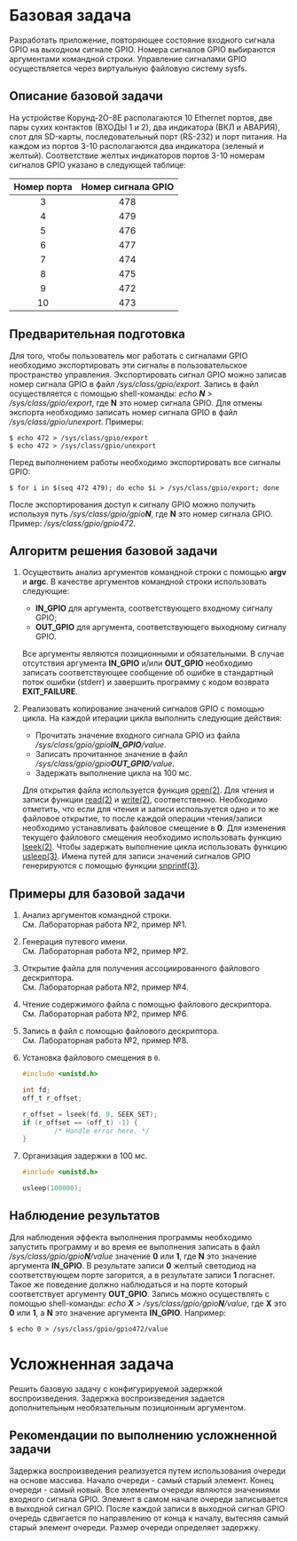 
# Базовая задача

Разработать приложение, повторяющее состояние входного сигнала GPIO
на выходном сигнале GPIO. Номера сигналов GPIO выбираются аргументами
командной строки. Управление сигналами GPIO осуществляется через
виртуальную файловую систему sysfs.

## Описание базовой задачи

На устройстве Корунд-2О-8Е располагаются 10 Ethernet портов, две пары сухих
контактов (ВХОДЫ 1 и 2), два индикатора (ВКЛ и АВАРИЯ), слот для SD-карты,
последовательный порт (RS-232) и порт питания. На каждом из портов 3-10
располагаются два индикатора (зеленый и желтый). Соответствие желтых
индикаторов портов 3-10 номерам сигналов GPIO указано в следующей таблице:

| Номер порта | Номер сигнала GPIO |
|:-----------:|:------------------:|
|      3      |         478        |
|      4      |         479        |
|      5      |         476        |
|      6      |         477        |
|      7      |         474        |
|      8      |         475        |
|      9      |         472        |
|      10     |         473        |

## Предварительная подготовка

Для того, чтобы пользователь мог работать с сигналами GPIO необходимо
экспортировать эти сигналы в пользовательское пространство управления.
Экспортировать сигнал GPIO можно записав номер сигнала GPIO в файл
*/sys/class/gpio/export*. Запись в файл осуществляется с помощью shell-команды:
*echo **N** > /sys/class/gpio/export*, где **N** это номер сигнала GPIO.
Для отмены экспорта необходимо записать номер сигнала GPIO в файл
*/sys/class/gpio/unexport*. Примеры:

```console
$ echo 472 > /sys/class/gpio/export
$ echo 472 > /sys/class/gpio/unexport
```

Перед выполнением работы необходимо экспортировать все сигналы GPIO:

```console
$ for i in $(seq 472 479); do echo $i > /sys/class/gpio/export; done
```

После экспортирования доступ к сигналу GPIO можно получить используя путь
*/sys/class/gpio/gpio**N***, где **N** это номер сигнала GPIO. Пример:
*/sys/class/gpio/gpio472*.

## Алгоритм решения базовой задачи

1. Осуществить анализ аргументов командной строки с помощью **argv**
   и **argc**. В качестве аргументов командной строки использовать следующие:

   - **IN_GPIO** для аргумента, соответствующего входному сигналу GPIO;
   - **OUT_GPIO** для аргумента, соответствующего выходному сигналу GPIO.

   Все аргументы являются позиционными и обязательными. В случае отсутствия
   аргумента **IN_GPIO** и/или **OUT_GPIO** необходимо записать соответствующее
   сообщение об ошибке в стандартный поток ошибки (stderr) и завершить
   программу с кодом возврата **EXIT_FAILURE**.

2. Реализовать копирование значений сигналов GPIO с помощью цикла. На каждой
   итерации цикла выполнить следующие действия:

   - Прочитать значение входного сигнала GPIO из файла
     */sys/class/gpio/gpio**IN_GPIO**/value*.
   - Записать прочитанное значение в файл
     */sys/class/gpio/gpio**OUT_GPIO**/value*.
   - Задержать выполнение цикла на 100 мс.

   Для открытия файла используется функция [open(2)][1]. Для чтения и записи
   функции [read(2)][2] и [write(2)][3], соответственно. Необходимо отметить,
   что если для чтения и записи используется одно и то же файловое открытие, то
   после каждой операции чтения/записи необходимо устанавливать файловое
   смещение в **0**. Для изменения текущего файлового смещения необходимо
   использовать функцию [lseek(2)][4]. Чтобы задержать выполнение цикла
   использовать функцию [usleep(3)][5]. Имена путей для записи значений
   сигналов GPIO генерируются с помощью функции [snprintf(3)][6].

[1]: https://www.opennet.ru/man.shtml?topic=open&category=2
[2]: https://www.opennet.ru/man.shtml?topic=read&category=2&russian=0
[3]: https://www.opennet.ru/man.shtml?topic=write&category=2
[4]: https://www.opennet.ru/man.shtml?topic=lseek&category=2&russian=0
[5]: https://www.opennet.ru/man.shtml?topic=usleep&category=3&russian=0
[6]: https://www.opennet.ru/man.shtml?topic=snprintf&category=3&russian=2

## Примеры для базовой задачи

1. Анализ аргументов командной строки.  
   См. Лабораторная работа №2, пример №1.

2. Генерация путевого имени.  
   См. Лабораторная работа №2, пример №2.

3. Открытие файла для получения ассоциированного файлового дескриптора.  
   См. Лабораторная работа №2, пример №4.

4. Чтение содержимого файла с помощью файлового дескриптора.  
   См. Лабораторная работа №2, пример №6.

5. Запись в файл с помощью файлового дескриптора.  
   См. Лабораторная работа №2, пример №8.

6. Установка файлового смещения в `0`.
    ```c
    #include <unistd.h>

    int fd;
    off_t r_offset;

    r_offset = lseek(fd, 0, SEEK_SET);
    if (r_offset == (off_t) -1) {
            /* Handle error here. */
    }
    ```

7. Организация задержки в 100 мс.
    ```c
    #include <unistd.h>

    usleep(100000);
    ```

## Наблюдение результатов

Для наблюдения эффекта выполнения программы необходимо запустить программу и во
время ее выполнения записать в файл */sys/class/gpio/gpio**N**/value* значение
**0** или **1**, где **N** это значение аргумента **IN_GPIO**. В результате
записи **0** желтый светодиод на соответствующем порте загорится, а в
результате записи **1** погаснет. Такое же поведение должно наблюдаться и на
порте который соответствует аргументу **OUT_GPIO**. Запись можно осуществлять с
помощью shell-команды: *echo **X** > /sys/class/gpio/gpio**N**/value*,
где **X** это **0** или **1**, а **N** это значение аргумента **IN_GPIO**.
Например:

```console
$ echo 0 > /sys/class/gpio/gpio472/value
```

# Усложненная задача

Решить базовую задачу с конфигурируемой задержкой воспроизведения. Задержка
воспроизведения задается дополнительным необязательным позиционным аргументом.

## Рекомендации по выполнению усложненной задачи

Задержка воспроизведения реализуется путем использования очереди на основе
массива. Начало очереди - самый старый элемент. Конец очереди - самый новый.
Все элементы очереди являются значениями входного сигнала GPIO. Элемент в самом
начале очереди записывается в выходной сигнал GPIO. После каждой записи в
выходной сигнал GPIO очередь сдвигается по направлению от конца к началу,
вытесняя самый старый элемент очереди. Размер очереди определяет задержку.
